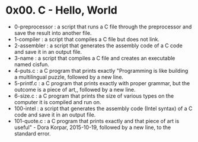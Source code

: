 # 0x00. C - Hello, World

- 0-preprocessor : a script that runs a C file through the preprocessor and save the result into another file.
- 1-compiler : a script that compiles a C file but does not link.
- 2-assembler : a script that generates the assembly code of a C code and save it in an output file.
- 3-name : a script that compiles a C file and creates an executable named cisfun.
- 4-puts.c : a C program that prints exactly "Programming is like building a multilingual puzzle, followed by a new line.
- 5-printf.c : a C program that prints exactly with proper grammar, but the outcome is a piece of art,, followed by a new line.
- 6-size.c : a C program that prints the size of various types on the computer it is compiled and run on.
- 100-intel : a script that generates the assembly code (Intel syntax) of a C code and save it in an output file.
- 101-quote.c : a C program that prints exactly and that piece of art is useful" - Dora Korpar, 2015-10-19, followed by a new line, to the standard error.
